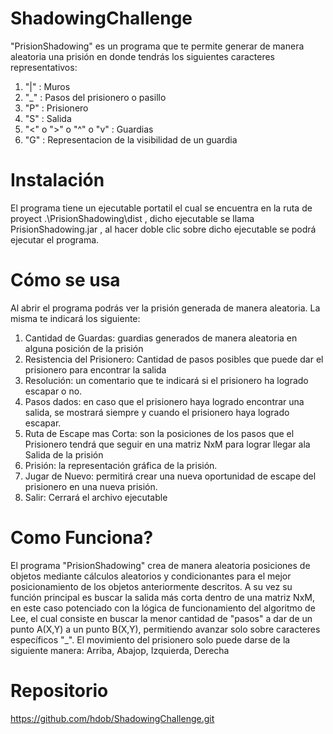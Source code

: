 # ShadowingChallenge

"PrisionShadowing" es un programa que te permite generar de manera aleatoria una prisión en donde tendrás los siguientes caracteres representativos:
1. "|" : Muros
2. "_" : Pasos del prisionero o pasillo
3. "P" : Prisionero
4. "S" : Salida
5. "<" o ">" o "^" o "v" : Guardias
6. "G" : Representacion de la visibilidad de un guardia


# Instalación

El programa tiene un ejecutable portatil el cual se encuentra en la ruta de proyect .\PrisionShadowing\dist , dicho ejecutable se llama PrisionShadowing.jar ,
al hacer doble clic sobre dicho ejecutable se podrá ejecutar el programa.

# Cómo se usa

Al abrir el programa podrás ver la prisión generada de manera aleatoria. La misma te indicará los siguiente:
1. Cantidad de Guardas: guardias generados de manera aleatoria en alguna posición de la prisión
2. Resistencia del Prisionero: Cantidad de pasos posibles que puede dar el prisionero para encontrar la salida
3. Resolución: un comentario que te indicará si el prisionero ha logrado escapar o no.
4. Pasos dados: en caso que el prisionero haya logrado encontrar una salida, se mostrará siempre y cuando el prisionero haya logrado escapar.
5. Ruta de Escape mas Corta: son la posiciones de los pasos que el Prisionero tendrá que seguir en una matriz NxM para lograr llegar ala Salida de la prisión
6. Prisión: la representación gráfica de la prisión.
7. Jugar de Nuevo: permitirá crear una nueva oportunidad de escape del prisionero en una nueva prisión.
8. Salir: Cerrará el archivo ejecutable

# Como Funciona?

El programa "PrisionShadowing" crea de manera aleatoria posiciones de objetos mediante cálculos aleatorios y condicionantes para el mejor posicionamiento de los objetos
anteriormente descritos. A su vez su función principal es buscar la salida más corta dentro de una matriz NxM, en este caso potenciado con la lógica de funcionamiento del
algoritmo de Lee, el cual consiste en buscar la menor cantidad de "pasos" a dar de un punto A(X,Y) a un punto B(X,Y), permitiendo avanzar solo sobre caracteres específicos "_".
El movimiento del prisionero solo puede darse de la siguiente manera: Arriba, Abajop, Izquierda, Derecha

# Repositorio

https://github.com/hdob/ShadowingChallenge.git

